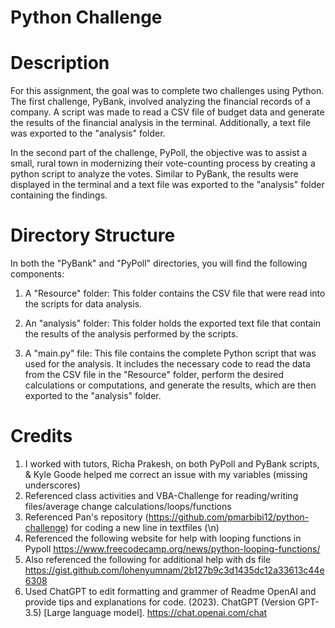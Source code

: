 # Python Challenge

# Description
For this assignment, the goal was to complete two challenges using Python. The first challenge, PyBank, involved analyzing the financial records of a company. A script was made to read a CSV file of budget data and generate the results of the financial analysis in the terminal. Additionally, a text file was exported to the "analysis" folder.

In the second part of the challenge, PyPoll, the objective was to assist a small, rural town in modernizing their vote-counting process by creating a python script to analyze the votes. Similar to PyBank, the results were displayed in the terminal and a text file was exported to the "analysis" folder containing the findings.

# Directory Structure
In both the "PyBank" and "PyPoll" directories, you will find the following components:

1. A "Resource" folder: This folder contains the CSV file that were read into the scripts for data analysis.

2. An "analysis" folder: This folder holds the exported text file that contain the results of the analysis performed by the scripts.

3. A "main.py" file: This file contains the complete Python script that was used for the analysis. It includes the necessary code to read the data from the CSV file in the "Resource" folder, perform the desired calculations or computations, and generate the results,  which are then exported to the "analysis" folder.

# Credits
1. I worked with tutors, Richa Prakesh, on both PyPoll and PyBank scripts, & Kyle Goode helped me correct an issue with my variables (missing underscores)
2. Referenced class activities and VBA-Challenge for reading/writing files/average change calculations/loops/functions
3. Referenced Pan's repository (https://github.com/pmarbibi12/python-challenge) for coding a new line in textfiles (\n)
4. Referenced the following website for help with looping functions in Pypoll https://www.freecodecamp.org/news/python-looping-functions/ 
5. Also referenced the following for additional help with ds file https://gist.github.com/lohenyumnam/2b127b9c3d1435dc12a33613c44e6308 
6. Used ChatGPT to edit formatting and grammer of Readme OpenAI and provide tips and explanations for code. (2023). ChatGPT (Version GPT-3.5) [Large language model]. https://chat.openai.com/chat

